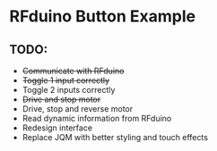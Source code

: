 # RFduino Button Example

## TODO:
-  ~~Communicate with RFduino~~
-  ~~Toggle 1 input correctly~~
- Toggle 2 inputs correctly
-  ~~Drive and stop motor~~
- Drive, stop and reverse motor
- Read dynamic information from RFduino
- Redesign interface
- Replace JQM with better styling and touch effects
